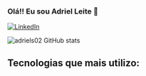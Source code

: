 ### Olá!! Eu sou Adriel Leite 👋

[![LinkedIn](https://img.shields.io/badge/LinkedIn-0077B5?style=for-the-badge&logo=linkedin&logoColor=white)](https://www.linkedin.com/in/adriel-leite-15080224a/) 


![adriels02 GitHub stats](https://github-readme-stats.vercel.app/api?username=adriels02&theme=radical&show_icons=true)

## Tecnologias que mais utilizo: 

<div style ="display: inline_block"> <br/>
  <img align="center" alt "Java" src="https://img.shields.io/badge/Java-ED8B00?style=for-the-badge&logo=openjdk&logoColor=white" />
 <img align="center" alt "Python" src="https://img.shields.io/badge/Python-3776AB?style=for-the-badge&logo=python&logoColor=white" />
  <img align="center" alt "JavaScript" src="https://img.shields.io/badge/JavaScript-323330?style=for-the-badge&logo=javascript&logoColor=F7DF1E" />
  <img align="center" alt "Html5" src="https://img.shields.io/badge/HTML5-E34F26?style=for-the-badge&logo=html5&logoColor=white" />
  <img align="center" alt "Css" src="https://img.shields.io/badge/CSS3-1572B6?style=for-the-badge&logo=css3&logoColor=white" />
</div>

